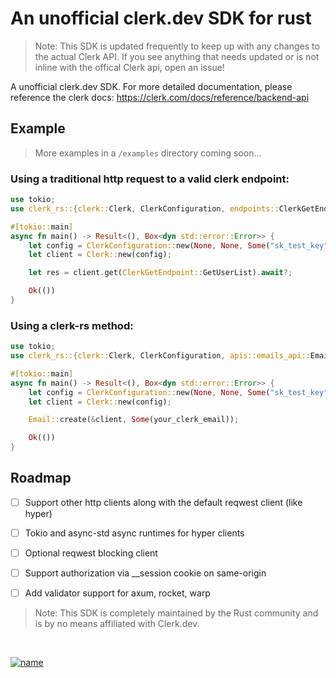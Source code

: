 # An unofficial clerk.dev SDK for rust
> Note: This SDK is updated frequently to keep up with any changes to the actual Clerk API. If you see anything that needs updated or is not inline with the offical Clerk api, open an issue!

A unofficial clerk.dev SDK. For more detailed documentation, please reference the clerk docs: https://clerk.com/docs/reference/backend-api

## Example
> More examples in a `/examples` directory coming soon...

### Using a traditional http request to a valid clerk endpoint:
```rust
use tokio;
use clerk_rs::{clerk::Clerk, ClerkConfiguration, endpoints::ClerkGetEndpoint};

#[tokio::main]
async fn main() -> Result<(), Box<dyn std::error::Error>> {
    let config = ClerkConfiguration::new(None, None, Some("sk_test_key".to_string()), None);
    let client = Clerk::new(config);

    let res = client.get(ClerkGetEndpoint::GetUserList).await?;

    Ok(())
}
```

### Using a clerk-rs method:
```rust
use tokio;
use clerk_rs::{clerk::Clerk, ClerkConfiguration, apis::emails_api::Email};

#[tokio::main]
async fn main() -> Result<(), Box<dyn std::error::Error>> {
    let config = ClerkConfiguration::new(None, None, Some("sk_test_key".to_string()), None);
    let client = Clerk::new(config);

    Email::create(&client, Some(your_clerk_email));

    Ok(())
}
```

## Roadmap
 - [ ] Support other http clients along with the default reqwest client (like hyper)
 - [ ] Tokio and async-std async runtimes for hyper clients
 - [ ] Optional reqwest blocking client
 - [ ] Support authorization via __session cookie on same-origin
 - [ ] Add validator support for axum, rocket, warp


> Note: This SDK is completely maintained by the Rust community and is by no means affiliated with Clerk.dev.

</br>

[![name](https://user-images.githubusercontent.com/68653294/232151991-265606f7-e31c-4c0e-8659-4e339a0b99a0.svg)](https://cincinnati.ventures)
